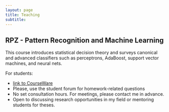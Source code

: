 ```yaml
---
layout: page
title: Teaching
subtitle: 
---
```


## RPZ - Pattern Recognition and Machine Learning

This course introduces statistical decision theory and surveys canonical and advanced classifiers such as perceptrons, AdaBoost, support vector machines, and neural nets.

For students:
- [link to CourseWare](https://cw.fel.cvut.cz/wiki/courses/b4b33rpz/start)
- Please, use the student forum for homework-related questions
- No set consultation hours. For meetings, please contact me in advance.
- Open to discussing research opportunities in my field or mentoring students for theses.
